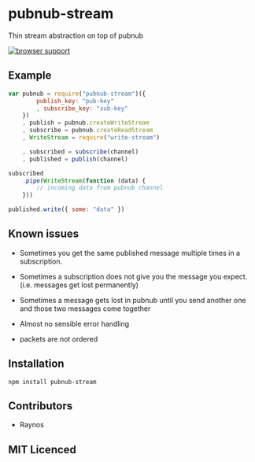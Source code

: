 # pubnub-stream

Thin stream abstraction on top of pubnub

[![browser support](http://ci.testling.com/Colingo/pubnub-stream.png)](http://ci.testling.com/Colingo/pubnub-stream)

## Example

``` js
var pubnub = require("pubnub-stream")({
        publish_key: "pub-key"
        , subscribe_key: "sub-key"
    })
    , publish = pubnub.createWriteStream
    , subscribe = pubnub.createReadStream
    , WriteStream = require("write-stream")

    , subscribed = subscribe(channel)
    , published = publish(channel)

subscribed
    .pipe(WriteStream(function (data) {
        // incoming data from pubnub channel
    }))

published.write({ some: "data" })
```

## Known issues

 - Sometimes you get the same published message multiple times
    in a subscription.

 - Sometimes a subscription does not give you the message you expect.
    (i.e. messages get lost permanently)

 - Sometimes a message gets lost in pubnub until you send another one
    and those two messages come together

 - Almost no sensible error handling

 - packets are not ordered

## Installation

`npm install pubnub-stream`

## Contributors

 - Raynos

## MIT Licenced
